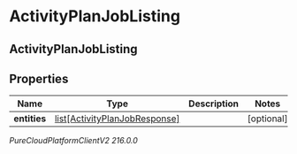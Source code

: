 # ActivityPlanJobListing

## ActivityPlanJobListing

## Properties

|Name | Type | Description | Notes|
|------------ | ------------- | ------------- | -------------|
| **entities** | [list[ActivityPlanJobResponse]](ActivityPlanJobResponse) |  | [optional] |



_PureCloudPlatformClientV2 216.0.0_
